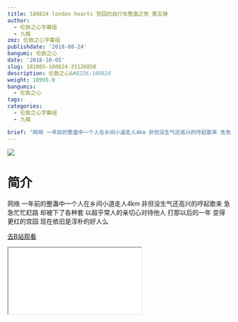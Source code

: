 ```yaml
---
title: 180824 london hearts 宫园的自行车整蛊之旅 第五弹
author:
  - 伦敦之心字幕组
  - 九條
zmz: 伦敦之心字幕组
publishdate: '2018-08-24'
bangumi: 伦敦之心
date: '2018-10-05'
slug: 181005-180824-33126858
description: 伦敦之心&#8226;180824
weight: 18995.0
bangumis:
  - 伦敦之心
tags:
categories:
  - 伦敦之心字幕组
  - 九條

brief: "网络 一年前的整蛊中一个人在乡间小道走人4km 非但没生气还高兴的哼起歌来 急急忙忙赶路 却被下了各种套 以超乎常人的亲切心对待他人 打那以后的一年 变得更红的宫园 现在依旧是淳朴的好人么"
---
```

![](https://i.imgur.com/o4LHOAJ.jpg)
# 简介  
网络
一年前的整蛊中一个人在乡间小道走人4km 非但没生气还高兴的哼起歌来 急急忙忙赶路 却被下了各种套 以超乎常人的亲切心对待他人 打那以后的一年 变得更红的宫园 现在依旧是淳朴的好人么  

[去B站观看](https://www.bilibili.com/video/av33126858/)
<div class ="resp-container"><iframe class="testiframe" src="//player.bilibili.com/player.html?aid=33126858"", scrolling="no", allowfullscreen="true" > </iframe></div> 
